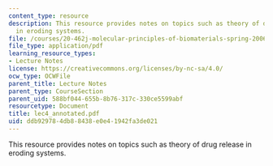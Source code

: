 ```yaml
---
content_type: resource
description: This resource provides notes on topics such as theory of drug release
  in eroding systems.
file: /courses/20-462j-molecular-principles-of-biomaterials-spring-2006/ddb929784db88438e0e41942fa3de021_lec4_annotated.pdf
file_type: application/pdf
learning_resource_types:
- Lecture Notes
license: https://creativecommons.org/licenses/by-nc-sa/4.0/
ocw_type: OCWFile
parent_title: Lecture Notes
parent_type: CourseSection
parent_uid: 588bf044-655b-8b76-317c-330ce5599abf
resourcetype: Document
title: lec4_annotated.pdf
uid: ddb92978-4db8-8438-e0e4-1942fa3de021
---
```

This resource provides notes on topics such as theory of drug release in eroding systems.